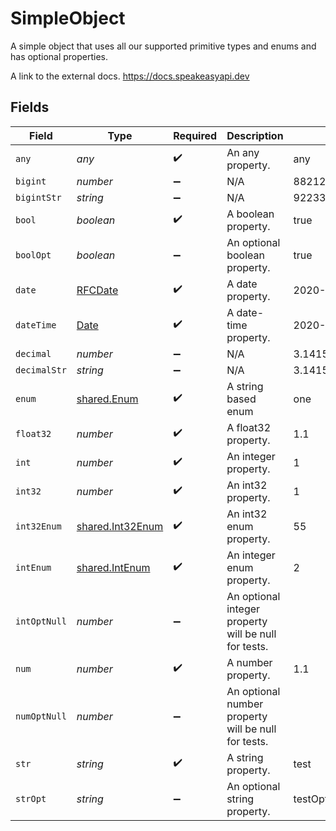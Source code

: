 # SimpleObject

A simple object that uses all our supported primitive types and enums and has optional properties.

A link to the external docs.
<https://docs.speakeasyapi.dev>


## Fields

| Field                                                                                         | Type                                                                                          | Required                                                                                      | Description                                                                                   | Example                                                                                       |
| --------------------------------------------------------------------------------------------- | --------------------------------------------------------------------------------------------- | --------------------------------------------------------------------------------------------- | --------------------------------------------------------------------------------------------- | --------------------------------------------------------------------------------------------- |
| `any`                                                                                         | *any*                                                                                         | :heavy_check_mark:                                                                            | An any property.                                                                              | any                                                                                           |
| `bigint`                                                                                      | *number*                                                                                      | :heavy_minus_sign:                                                                            | N/A                                                                                           | 8821239038968084                                                                              |
| `bigintStr`                                                                                   | *string*                                                                                      | :heavy_minus_sign:                                                                            | N/A                                                                                           | 9223372036854775808                                                                           |
| `bool`                                                                                        | *boolean*                                                                                     | :heavy_check_mark:                                                                            | A boolean property.                                                                           | true                                                                                          |
| `boolOpt`                                                                                     | *boolean*                                                                                     | :heavy_minus_sign:                                                                            | An optional boolean property.                                                                 | true                                                                                          |
| `date`                                                                                        | [RFCDate](../../../types/rfcdate.md)                                                          | :heavy_check_mark:                                                                            | A date property.                                                                              | 2020-01-01                                                                                    |
| `dateTime`                                                                                    | [Date](https://developer.mozilla.org/en-US/docs/Web/JavaScript/Reference/Global_Objects/Date) | :heavy_check_mark:                                                                            | A date-time property.                                                                         | 2020-01-01T00:00:00.000001Z                                                                   |
| `decimal`                                                                                     | *number*                                                                                      | :heavy_minus_sign:                                                                            | N/A                                                                                           | 3.141592653589793                                                                             |
| `decimalStr`                                                                                  | *string*                                                                                      | :heavy_minus_sign:                                                                            | N/A                                                                                           | 3.14159265358979344719667586                                                                  |
| `enum`                                                                                        | [shared.Enum](../../../sdk/models/shared/enum.md)                                             | :heavy_check_mark:                                                                            | A string based enum                                                                           | one                                                                                           |
| `float32`                                                                                     | *number*                                                                                      | :heavy_check_mark:                                                                            | A float32 property.                                                                           | 1.1                                                                                           |
| `int`                                                                                         | *number*                                                                                      | :heavy_check_mark:                                                                            | An integer property.                                                                          | 1                                                                                             |
| `int32`                                                                                       | *number*                                                                                      | :heavy_check_mark:                                                                            | An int32 property.                                                                            | 1                                                                                             |
| `int32Enum`                                                                                   | [shared.Int32Enum](../../../sdk/models/shared/int32enum.md)                                   | :heavy_check_mark:                                                                            | An int32 enum property.                                                                       | 55                                                                                            |
| `intEnum`                                                                                     | [shared.IntEnum](../../../sdk/models/shared/intenum.md)                                       | :heavy_check_mark:                                                                            | An integer enum property.                                                                     | 2                                                                                             |
| `intOptNull`                                                                                  | *number*                                                                                      | :heavy_minus_sign:                                                                            | An optional integer property will be null for tests.                                          |                                                                                               |
| `num`                                                                                         | *number*                                                                                      | :heavy_check_mark:                                                                            | A number property.                                                                            | 1.1                                                                                           |
| `numOptNull`                                                                                  | *number*                                                                                      | :heavy_minus_sign:                                                                            | An optional number property will be null for tests.                                           |                                                                                               |
| `str`                                                                                         | *string*                                                                                      | :heavy_check_mark:                                                                            | A string property.                                                                            | test                                                                                          |
| `strOpt`                                                                                      | *string*                                                                                      | :heavy_minus_sign:                                                                            | An optional string property.                                                                  | testOptional                                                                                  |